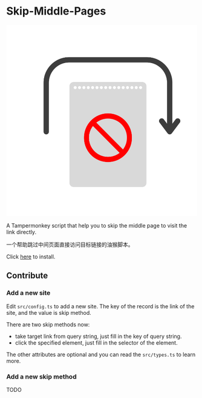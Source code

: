 # Skip-Middle-Pages

![](./assets/logo.svg)

A Tampermonkey script that help you to skip the middle page to visit the link directly.

一个帮助跳过中间页面直接访问目标链接的油猴脚本。

Click [here](https://greasyfork.org/zh-CN/scripts/472496-skip-middle-pages) to install.

## Contribute

### Add a new site

Edit `src/config.ts` to add a new site.
The key of the record is the link of the site, and the value is skip method.

There are two skip methods now:

- take target link from query string, just fill in the key of query string.
- click the specified element, just fill in the selector of the element.

The other attributes are optional and you can read the `src/types.ts` to learn more.

### Add a new skip method

TODO